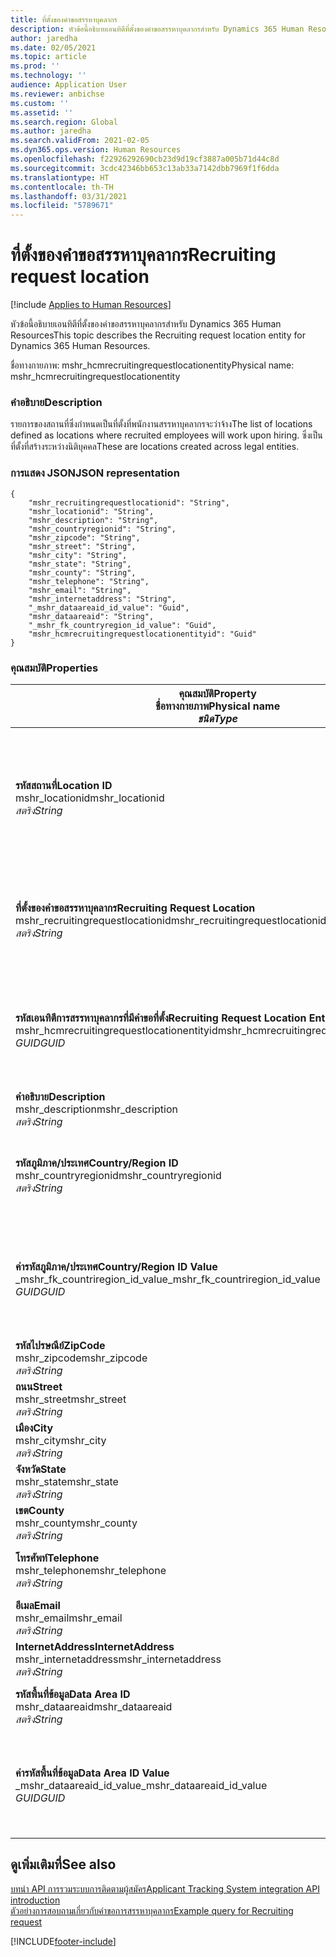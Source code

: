 ```yaml
---
title: ที่ตั้งของคำขอสรรหาบุคลากร
description: หัวข้อนี้อธิบายเอนทิตีที่ตั้งของคำขอสรรหาบุคลากรสำหรับ Dynamics 365 Human Resources
author: jaredha
ms.date: 02/05/2021
ms.topic: article
ms.prod: ''
ms.technology: ''
audience: Application User
ms.reviewer: anbichse
ms.custom: ''
ms.assetid: ''
ms.search.region: Global
ms.author: jaredha
ms.search.validFrom: 2021-02-05
ms.dyn365.ops.version: Human Resources
ms.openlocfilehash: f22926292690cb23d9d19cf3887a005b71d44c8d
ms.sourcegitcommit: 3cdc42346bb653c13ab33a7142dbb7969f1f6dda
ms.translationtype: HT
ms.contentlocale: th-TH
ms.lasthandoff: 03/31/2021
ms.locfileid: "5789671"
---
```

# <a name="recruiting-request-location"></a><span data-ttu-id="c1c88-103">ที่ตั้งของคำขอสรรหาบุคลากร</span><span class="sxs-lookup"><span data-stu-id="c1c88-103">Recruiting request location</span></span>

[!include [Applies to Human Resources](../includes/applies-to-hr.md)]

<span data-ttu-id="c1c88-104">หัวข้อนี้อธิบายเอนทิตีที่ตั้งของคำขอสรรหาบุคลากรสำหรับ Dynamics 365 Human Resources</span><span class="sxs-lookup"><span data-stu-id="c1c88-104">This topic describes the Recruiting request location entity for Dynamics 365 Human Resources.</span></span>

<span data-ttu-id="c1c88-105">ชื่อทางกายภาพ: mshr_hcmrecruitingrequestlocationentity</span><span class="sxs-lookup"><span data-stu-id="c1c88-105">Physical name: mshr_hcmrecruitingrequestlocationentity</span></span>

### <a name="description"></a><span data-ttu-id="c1c88-106">คำอธิบาย</span><span class="sxs-lookup"><span data-stu-id="c1c88-106">Description</span></span>

<span data-ttu-id="c1c88-107">รายการของสถานที่ซึ่งกําหนดเป็นที่ตั้งที่พนักงานสรรหาบุคลากรจะว่าจ้าง</span><span class="sxs-lookup"><span data-stu-id="c1c88-107">The list of locations defined as locations where recruited employees will work upon hiring.</span></span> <span data-ttu-id="c1c88-108">ซึ่งเป็นที่ตั้งที่สร้างระหว่างนิติบุคคล</span><span class="sxs-lookup"><span data-stu-id="c1c88-108">These are locations created across legal entities.</span></span>

### <a name="json-representation"></a><span data-ttu-id="c1c88-109">การแสดง JSON</span><span class="sxs-lookup"><span data-stu-id="c1c88-109">JSON representation</span></span>

```
{
    "mshr_recruitingrequestlocationid": "String",
    "mshr_locationid": "String",
    "mshr_description": "String",
    "mshr_countryregionid": "String",
    "mshr_zipcode": "String",
    "mshr_street": "String",
    "mshr_city": "String",
    "mshr_state": "String",
    "mshr_county": "String",
    "mshr_telephone": "String",
    "mshr_email": "String",
    "mshr_internetaddress": "String",
    "_mshr_dataareaid_id_value": "Guid",
    "mshr_dataareaid": "String",
    "_mshr_fk_countryregion_id_value": "Guid",
    "mshr_hcmrecruitingrequestlocationentityid": "Guid"
}
```

### <a name="properties"></a><span data-ttu-id="c1c88-110">คุณสมบัติ</span><span class="sxs-lookup"><span data-stu-id="c1c88-110">Properties</span></span>

| <span data-ttu-id="c1c88-111">คุณสมบัติ</span><span class="sxs-lookup"><span data-stu-id="c1c88-111">Property</span></span><br><span data-ttu-id="c1c88-112">**ชื่อทางกายภาพ**</span><span class="sxs-lookup"><span data-stu-id="c1c88-112">**Physical name**</span></span><br><span data-ttu-id="c1c88-113">**_ชนิด_**</span><span class="sxs-lookup"><span data-stu-id="c1c88-113">**_Type_**</span></span> | <span data-ttu-id="c1c88-114">ใช้</span><span class="sxs-lookup"><span data-stu-id="c1c88-114">Use</span></span> | <span data-ttu-id="c1c88-115">คำอธิบาย</span><span class="sxs-lookup"><span data-stu-id="c1c88-115">Description</span></span> |
| --- | --- | --- |
| <span data-ttu-id="c1c88-116">**รหัสสถานที่**</span><span class="sxs-lookup"><span data-stu-id="c1c88-116">**Location ID**</span></span><br><span data-ttu-id="c1c88-117">mshr_locationid</span><span class="sxs-lookup"><span data-stu-id="c1c88-117">mshr_locationid</span></span><br><span data-ttu-id="c1c88-118">*สตริง*</span><span class="sxs-lookup"><span data-stu-id="c1c88-118">*String*</span></span> | <span data-ttu-id="c1c88-119">เขียนเพียงครั้งเดียว</span><span class="sxs-lookup"><span data-stu-id="c1c88-119">Write-once</span></span><br><span data-ttu-id="c1c88-120">จำเป็นต้องระบุ</span><span class="sxs-lookup"><span data-stu-id="c1c88-120">Required</span></span> | <span data-ttu-id="c1c88-121">ตัวระบุเฉพาะที่ผู้ใช้สามารถอ่านได้ที่ระบบสร้างขึ้นสำหรับที่ตั้งของการสรรหาบุคลากร</span><span class="sxs-lookup"><span data-stu-id="c1c88-121">The system-generated, user-readable identifier for the recruiting location.</span></span> |
| <span data-ttu-id="c1c88-122">**ที่ตั้งของคำขอสรรหาบุคลากร**</span><span class="sxs-lookup"><span data-stu-id="c1c88-122">**Recruiting Request Location**</span></span><br><span data-ttu-id="c1c88-123">mshr_recruitingrequestlocationid</span><span class="sxs-lookup"><span data-stu-id="c1c88-123">mshr_recruitingrequestlocationid</span></span><br><span data-ttu-id="c1c88-124">*สตริง*</span><span class="sxs-lookup"><span data-stu-id="c1c88-124">*String*</span></span> | <span data-ttu-id="c1c88-125">เขียนเพียงครั้งเดียว</span><span class="sxs-lookup"><span data-stu-id="c1c88-125">Write-once</span></span><br><span data-ttu-id="c1c88-126">จำเป็นต้องระบุ</span><span class="sxs-lookup"><span data-stu-id="c1c88-126">Required</span></span> | <span data-ttu-id="c1c88-127">ตัวระบุเฉพาะที่กำหนดโดยผู้ใช้ของที่ตั้งของการสรรหาบุคลากร</span><span class="sxs-lookup"><span data-stu-id="c1c88-127">User-defined unique identifier for the recruiting location.</span></span> |
| <span data-ttu-id="c1c88-128">**รหัสเอนทิตีการสรรหาบุคลากรที่มีคำขอที่ตั้ง**</span><span class="sxs-lookup"><span data-stu-id="c1c88-128">**Recruiting Request Location Entity ID**</span></span><br><span data-ttu-id="c1c88-129">mshr_hcmrecruitingrequestlocationentityid</span><span class="sxs-lookup"><span data-stu-id="c1c88-129">mshr_hcmrecruitingrequestlocationentityid</span></span><br><span data-ttu-id="c1c88-130">*GUID*</span><span class="sxs-lookup"><span data-stu-id="c1c88-130">*GUID*</span></span> | <span data-ttu-id="c1c88-131">อ่านอย่างเดียว</span><span class="sxs-lookup"><span data-stu-id="c1c88-131">Read-only</span></span><br><span data-ttu-id="c1c88-132">จำเป็นต้องระบุ</span><span class="sxs-lookup"><span data-stu-id="c1c88-132">Required</span></span> | <span data-ttu-id="c1c88-133">ตัวระบุเฉพาะที่ระบบสร้างขึ้นของเรกคอร์ดที่ตั้งของคำขอสรรหาบุคลากร</span><span class="sxs-lookup"><span data-stu-id="c1c88-133">System-generated unique identifier for the recruiting request location record.</span></span> |
| <span data-ttu-id="c1c88-134">**คำอธิบาย**</span><span class="sxs-lookup"><span data-stu-id="c1c88-134">**Description**</span></span><br><span data-ttu-id="c1c88-135">mshr_description</span><span class="sxs-lookup"><span data-stu-id="c1c88-135">mshr_description</span></span><br><span data-ttu-id="c1c88-136">*สตริง*</span><span class="sxs-lookup"><span data-stu-id="c1c88-136">*String*</span></span> | <span data-ttu-id="c1c88-137">อ่าน/เขียน</span><span class="sxs-lookup"><span data-stu-id="c1c88-137">Read/write</span></span><br><span data-ttu-id="c1c88-138">จำเป็นต้องระบุ</span><span class="sxs-lookup"><span data-stu-id="c1c88-138">Required</span></span> | <span data-ttu-id="c1c88-139">คำอธิบายเกี่ยวกับที่ตั้ง</span><span class="sxs-lookup"><span data-stu-id="c1c88-139">Description of the location.</span></span> |
| <span data-ttu-id="c1c88-140">**รหัสภูมิภาค/ประเทศ**</span><span class="sxs-lookup"><span data-stu-id="c1c88-140">**Country/Region ID**</span></span><br><span data-ttu-id="c1c88-141">mshr_countryregionid</span><span class="sxs-lookup"><span data-stu-id="c1c88-141">mshr_countryregionid</span></span><br><span data-ttu-id="c1c88-142">*สตริง*</span><span class="sxs-lookup"><span data-stu-id="c1c88-142">*String*</span></span> | <span data-ttu-id="c1c88-143">อ่านอย่างเดียว</span><span class="sxs-lookup"><span data-stu-id="c1c88-143">Read-only</span></span><br><span data-ttu-id="c1c88-144">ไม่จำเป็นต้องระบุ</span><span class="sxs-lookup"><span data-stu-id="c1c88-144">Optional</span></span> | <span data-ttu-id="c1c88-145">ระบุประเทศหรือภูมิภาคที่ผู้สมัครมีสัญชาติ</span><span class="sxs-lookup"><span data-stu-id="c1c88-145">Specifies the country or region where the candidate has citizenship.</span></span> |
| <span data-ttu-id="c1c88-146">**ค่ารหัสภูมิภาค/ประเทศ**</span><span class="sxs-lookup"><span data-stu-id="c1c88-146">**Country/Region ID Value**</span></span><br><span data-ttu-id="c1c88-147">_mshr_fk_countriregion_id_value</span><span class="sxs-lookup"><span data-stu-id="c1c88-147">_mshr_fk_countriregion_id_value</span></span><br><span data-ttu-id="c1c88-148">*GUID*</span><span class="sxs-lookup"><span data-stu-id="c1c88-148">*GUID*</span></span> | <span data-ttu-id="c1c88-149">อ่านอย่างเดียว</span><span class="sxs-lookup"><span data-stu-id="c1c88-149">Read-only</span></span><br><span data-ttu-id="c1c88-150">ไม่จำเป็นต้องระบุ</span><span class="sxs-lookup"><span data-stu-id="c1c88-150">Optional</span></span><br><span data-ttu-id="c1c88-151">คีย์นอก: mshr_logisticaddresscountryregionentityid ของ mshr_logisticsaddresscountryregionentity</span><span class="sxs-lookup"><span data-stu-id="c1c88-151">Foreign key: mshr_logisticaddresscountryregionentityid of mshr_logisticsaddresscountryregionentity</span></span> | <span data-ttu-id="c1c88-152">ตัวระบุเฉพาะที่ระบบสร้างขึ้นของประเทศ/ภูมิภาคของที่อยู่</span><span class="sxs-lookup"><span data-stu-id="c1c88-152">System-generated unique identifier of the country/region of the address.</span></span> |
| <span data-ttu-id="c1c88-153">**รหัสไปรษณีย์**</span><span class="sxs-lookup"><span data-stu-id="c1c88-153">**ZipCode**</span></span><br><span data-ttu-id="c1c88-154">mshr_zipcode</span><span class="sxs-lookup"><span data-stu-id="c1c88-154">mshr_zipcode</span></span><br><span data-ttu-id="c1c88-155">*สตริง*</span><span class="sxs-lookup"><span data-stu-id="c1c88-155">*String*</span></span> | <span data-ttu-id="c1c88-156">อ่านอย่างเดียว</span><span class="sxs-lookup"><span data-stu-id="c1c88-156">Read-only</span></span><br><span data-ttu-id="c1c88-157">ไม่จำเป็นต้องระบุ</span><span class="sxs-lookup"><span data-stu-id="c1c88-157">Optional</span></span> | <span data-ttu-id="c1c88-158">รหัสไปรษณีย์</span><span class="sxs-lookup"><span data-stu-id="c1c88-158">Zip/postal code.</span></span> |
| <span data-ttu-id="c1c88-159">**ถนน**</span><span class="sxs-lookup"><span data-stu-id="c1c88-159">**Street**</span></span><br><span data-ttu-id="c1c88-160">mshr_street</span><span class="sxs-lookup"><span data-stu-id="c1c88-160">mshr_street</span></span><br><span data-ttu-id="c1c88-161">*สตริง*</span><span class="sxs-lookup"><span data-stu-id="c1c88-161">*String*</span></span> | <span data-ttu-id="c1c88-162">อ่านอย่างเดียว</span><span class="sxs-lookup"><span data-stu-id="c1c88-162">Read-only</span></span><br><span data-ttu-id="c1c88-163">ไม่จำเป็นต้องระบุ</span><span class="sxs-lookup"><span data-stu-id="c1c88-163">Optional</span></span> | <span data-ttu-id="c1c88-164">ที่อยู่ถนน</span><span class="sxs-lookup"><span data-stu-id="c1c88-164">Street address.</span></span> |
| <span data-ttu-id="c1c88-165">**เมือง**</span><span class="sxs-lookup"><span data-stu-id="c1c88-165">**City**</span></span><br><span data-ttu-id="c1c88-166">mshr_city</span><span class="sxs-lookup"><span data-stu-id="c1c88-166">mshr_city</span></span><br><span data-ttu-id="c1c88-167">*สตริง*</span><span class="sxs-lookup"><span data-stu-id="c1c88-167">*String*</span></span> | <span data-ttu-id="c1c88-168">อ่านอย่างเดียว</span><span class="sxs-lookup"><span data-stu-id="c1c88-168">Read-only</span></span><br><span data-ttu-id="c1c88-169">ไม่จำเป็นต้องระบุ</span><span class="sxs-lookup"><span data-stu-id="c1c88-169">Optional</span></span> | <span data-ttu-id="c1c88-170">เมือง</span><span class="sxs-lookup"><span data-stu-id="c1c88-170">City.</span></span> |
| <span data-ttu-id="c1c88-171">**จังหวัด**</span><span class="sxs-lookup"><span data-stu-id="c1c88-171">**State**</span></span><br><span data-ttu-id="c1c88-172">mshr_state</span><span class="sxs-lookup"><span data-stu-id="c1c88-172">mshr_state</span></span><br><span data-ttu-id="c1c88-173">*สตริง*</span><span class="sxs-lookup"><span data-stu-id="c1c88-173">*String*</span></span> | <span data-ttu-id="c1c88-174">อ่านอย่างเดียว</span><span class="sxs-lookup"><span data-stu-id="c1c88-174">Read-only</span></span><br><span data-ttu-id="c1c88-175">ไม่จำเป็นต้องระบุ</span><span class="sxs-lookup"><span data-stu-id="c1c88-175">Optional</span></span> | <span data-ttu-id="c1c88-176">รัฐหรือจังหวัด</span><span class="sxs-lookup"><span data-stu-id="c1c88-176">State or province.</span></span> |
| <span data-ttu-id="c1c88-177">**เขต**</span><span class="sxs-lookup"><span data-stu-id="c1c88-177">**County**</span></span><br><span data-ttu-id="c1c88-178">mshr_county</span><span class="sxs-lookup"><span data-stu-id="c1c88-178">mshr_county</span></span><br><span data-ttu-id="c1c88-179">*สตริง*</span><span class="sxs-lookup"><span data-stu-id="c1c88-179">*String*</span></span> | <span data-ttu-id="c1c88-180">อ่านอย่างเดียว</span><span class="sxs-lookup"><span data-stu-id="c1c88-180">Read-only</span></span><br><span data-ttu-id="c1c88-181">ไม่จำเป็นต้องระบุ</span><span class="sxs-lookup"><span data-stu-id="c1c88-181">Optional</span></span> | <span data-ttu-id="c1c88-182">เขต</span><span class="sxs-lookup"><span data-stu-id="c1c88-182">County.</span></span> |
| <span data-ttu-id="c1c88-183">**โทรศัพท์**</span><span class="sxs-lookup"><span data-stu-id="c1c88-183">**Telephone**</span></span><br><span data-ttu-id="c1c88-184">mshr_telephone</span><span class="sxs-lookup"><span data-stu-id="c1c88-184">mshr_telephone</span></span><br><span data-ttu-id="c1c88-185">*สตริง*</span><span class="sxs-lookup"><span data-stu-id="c1c88-185">*String*</span></span> | <span data-ttu-id="c1c88-186">อ่าน/เขียน</span><span class="sxs-lookup"><span data-stu-id="c1c88-186">Read/write</span></span><br><span data-ttu-id="c1c88-187">ไม่จำเป็นต้องระบุ</span><span class="sxs-lookup"><span data-stu-id="c1c88-187">Optional</span></span> | <span data-ttu-id="c1c88-188">หมายเลขโทรศัพท์ของที่ตั้ง</span><span class="sxs-lookup"><span data-stu-id="c1c88-188">Telephone number for the location.</span></span> |
| <span data-ttu-id="c1c88-189">**อีเมล**</span><span class="sxs-lookup"><span data-stu-id="c1c88-189">**Email**</span></span><br><span data-ttu-id="c1c88-190">mshr_email</span><span class="sxs-lookup"><span data-stu-id="c1c88-190">mshr_email</span></span><br><span data-ttu-id="c1c88-191">*สตริง*</span><span class="sxs-lookup"><span data-stu-id="c1c88-191">*String*</span></span> | <span data-ttu-id="c1c88-192">อ่าน/เขียน</span><span class="sxs-lookup"><span data-stu-id="c1c88-192">Read/write</span></span><br><span data-ttu-id="c1c88-193">ไม่จำเป็นต้องระบุ</span><span class="sxs-lookup"><span data-stu-id="c1c88-193">Optional</span></span> | <span data-ttu-id="c1c88-194">ที่อยู่อีเมล</span><span class="sxs-lookup"><span data-stu-id="c1c88-194">Email address.</span></span> |
| <span data-ttu-id="c1c88-195">**InternetAddress**</span><span class="sxs-lookup"><span data-stu-id="c1c88-195">**InternetAddress**</span></span><br><span data-ttu-id="c1c88-196">mshr_internetaddress</span><span class="sxs-lookup"><span data-stu-id="c1c88-196">mshr_internetaddress</span></span><br><span data-ttu-id="c1c88-197">*สตริง*</span><span class="sxs-lookup"><span data-stu-id="c1c88-197">*String*</span></span> | <span data-ttu-id="c1c88-198">อ่าน/เขียน</span><span class="sxs-lookup"><span data-stu-id="c1c88-198">Read/write</span></span><br><span data-ttu-id="c1c88-199">ไม่จำเป็นต้องระบุ</span><span class="sxs-lookup"><span data-stu-id="c1c88-199">Optional</span></span> | <span data-ttu-id="c1c88-200">URL ของเว็บไซต์ที่ตั้ง</span><span class="sxs-lookup"><span data-stu-id="c1c88-200">URL for the location website.</span></span> |
| <span data-ttu-id="c1c88-201">**รหัสพื้นที่ข้อมูล**</span><span class="sxs-lookup"><span data-stu-id="c1c88-201">**Data Area ID**</span></span><br><span data-ttu-id="c1c88-202">mshr_dataareaid</span><span class="sxs-lookup"><span data-stu-id="c1c88-202">mshr_dataareaid</span></span><br><span data-ttu-id="c1c88-203">*สตริง*</span><span class="sxs-lookup"><span data-stu-id="c1c88-203">*String*</span></span> | <span data-ttu-id="c1c88-204">อ่าน/เขียน</span><span class="sxs-lookup"><span data-stu-id="c1c88-204">Read/write</span></span><br><span data-ttu-id="c1c88-205">ไม่จำเป็นต้องระบุ</span><span class="sxs-lookup"><span data-stu-id="c1c88-205">Optional</span></span> | <span data-ttu-id="c1c88-206">ระบุเอนทิตี้นิติบุคคล (บริษัท)</span><span class="sxs-lookup"><span data-stu-id="c1c88-206">Specifies the legal entity (company).</span></span> |
| <span data-ttu-id="c1c88-207">**ค่ารหัสพื้นที่ข้อมูล**</span><span class="sxs-lookup"><span data-stu-id="c1c88-207">**Data Area ID Value**</span></span><br><span data-ttu-id="c1c88-208">_mshr_dataareaid_id_value</span><span class="sxs-lookup"><span data-stu-id="c1c88-208">_mshr_dataareaid_id_value</span></span><br><span data-ttu-id="c1c88-209">*GUID*</span><span class="sxs-lookup"><span data-stu-id="c1c88-209">*GUID*</span></span> | <span data-ttu-id="c1c88-210">อ่านอย่างเดียว</span><span class="sxs-lookup"><span data-stu-id="c1c88-210">Read-only</span></span><br><span data-ttu-id="c1c88-211">ไม่จำเป็นต้องระบุ</span><span class="sxs-lookup"><span data-stu-id="c1c88-211">Optional</span></span><br><span data-ttu-id="c1c88-212">คีย์นอก: cdm_companyid ของเอนทิตี cdm_company</span><span class="sxs-lookup"><span data-stu-id="c1c88-212">Foreign key: cdm_companyid of cdm_company entity</span></span> | <span data-ttu-id="c1c88-213">ค่า GUID ที่ระบบสร้างขึ้นซึ่งระบุนิติบุคคล (บริษัท)</span><span class="sxs-lookup"><span data-stu-id="c1c88-213">System-generated GUID value identifying the legal entity (company).</span></span> |

## <a name="see-also"></a><span data-ttu-id="c1c88-214">ดูเพิ่มเติมที่</span><span class="sxs-lookup"><span data-stu-id="c1c88-214">See also</span></span>

[<span data-ttu-id="c1c88-215">บทนํา API การรวมระบบการติดตามผู้สมัคร</span><span class="sxs-lookup"><span data-stu-id="c1c88-215">Applicant Tracking System integration API introduction</span></span>](hr-admin-integration-ats-api-introduction.md)<br>
[<span data-ttu-id="c1c88-216">ตัวอย่างการสอบถามเกี่ยวกับคำขอการสรรหาบุคลากร</span><span class="sxs-lookup"><span data-stu-id="c1c88-216">Example query for Recruiting request</span></span>](hr-admin-integration-ats-api-recruiting-request-example-query.md)



[!INCLUDE[footer-include](../includes/footer-banner.md)]